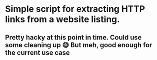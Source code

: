 # Simple script for extracting HTTP links from a website listing.

## Pretty hacky at this point in time. Could use some cleaning up 😅 But meh, good enough for the current use case
